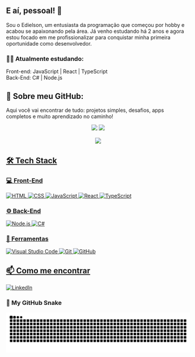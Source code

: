 ## E aí, pessoal! 👋

Sou o Edielson, um entusiasta da programação que começou por hobby e acabou se apaixonando pela área. Já venho estudando há 2 anos e agora estou focado em me profissionalizar para conquistar minha primeira oportunidade como desenvolvedor.

### 👨‍💻 Atualmente estudando:
Front-end: JavaScript | React | TypeScript <br>
Back-End: C# | Node.js

## 🚀 Sobre meu GitHub:
Aqui você vai encontrar de tudo: projetos simples, desafios, apps completos e muito aprendizado no caminho!

<div align="center">
  <img src="https://github-readme-stats.vercel.app/api?username=EdielsonSolidade&show_icons=true&theme=midnight-purple" width="47%" />
  <img src="https://github-readme-stats.vercel.app/api/top-langs/?username=EdielsonSolidade&layout=compact&theme=midnight-purple" width="42%" />
  
</div>
<br>
<div align = "center">
 <a href="https://git.io/streak-stats">
   <img src="https://streak-stats.demolab.com/?user=EdielsonSolidade&theme=bear&background=000&border=30A3DC&dates=FFF" />
</div>


## 🛠️ Tech Stack

### 💻 Front-End
![HTML](https://img.shields.io/badge/-HTML5-orange?style=for-the-badge&logo=html5)
![CSS](https://img.shields.io/badge/-CSS3-blue?style=for-the-badge&logo=css3)
![JavaScript](https://img.shields.io/badge/-JavaScript-yellow?style=for-the-badge&logo=javascript)
![React](https://img.shields.io/badge/-React-61DAFB?style=for-the-badge&logo=react&logoColor=black)
![TypeScript](https://img.shields.io/badge/-TypeScript-3178C6?style=for-the-badge&logo=typescript&logoColor=white)

### ⚙️ Back-End
![Node.js](https://img.shields.io/badge/-Node.js-339933?style=for-the-badge&logo=node.js&logoColor=white)
![C#](https://img.shields.io/badge/C%23-239120?style=for-the-badge&logo=c-sharp&logoColor=white)

### 🧰 Ferramentas
![Visual Studio Code](https://img.shields.io/badge/-VSCode-007ACC?style=for-the-badge&logo=visual-studio-code&logoColor=white)
![Git](https://img.shields.io/badge/-Git-F05032?style=for-the-badge&logo=git&logoColor=white)
![GitHub](https://img.shields.io/badge/-GitHub-181717?style=for-the-badge&logo=github&logoColor=white)

## 📫 Como me encontrar

[![LinkedIn](https://img.shields.io/badge/-LinkedIn-0A66C2?style=for-the-badge&logo=linkedin&logoColor=white)](https://www.linkedin.com/in/edielsonsolidade/)



### 🐍 My GitHub Snake

![Snake animation](https://raw.githubusercontent.com/EdielsonSolidade/EdielsonSolidade/output/github-contribution-grid-snake-radical.svg)



